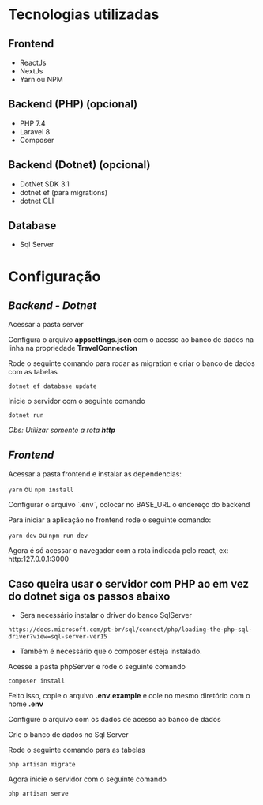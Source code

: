 # Tecnologias utilizadas

## Frontend
 - ReactJs
 - NextJs
 - Yarn ou NPM

## Backend (PHP) (opcional)
 - PHP 7.4
 - Laravel 8
 - Composer

## Backend (Dotnet) (opcional)
 - DotNet SDK 3.1
 - dotnet ef (para migrations)
 - dotnet CLI

## Database
 - Sql Server

# Configuração

## *Backend - Dotnet*
<p>Acessar a pasta server</p>
<p>Configura o arquivo <b>appsettings.json</b> com o acesso ao banco de dados na linha na propriedade <b>TravelConnection</b></p>
<p>Rode o seguinte comando para rodar as migration e criar o banco de dados com as tabelas</p>

`dotnet ef database update`

<p>Inicie o servidor com o seguinte comando</p>

`dotnet run`

<i>Obs: Utilizar somente a rota <b>http</b></i>

## *Frontend*
<p>Acessar a pasta frontend e instalar as dependencias:</p>

`yarn` ou `npm install`

<p>Configurar o arquivo `.env`, colocar no BASE_URL o endereço do backend</p>

<p>Para iniciar a aplicação no frontend rode o seguinte comando:</p>

`yarn dev` ou `npm run dev`

<p>Agora é só acessar o navegador com a rota indicada pelo react, ex: http:127.0.0.1:3000</p>

## Caso queira usar o servidor com PHP ao em vez do dotnet siga os passos abaixo
  - Sera necessário instalar o driver do banco SqlServer

`https://docs.microsoft.com/pt-br/sql/connect/php/loading-the-php-sql-driver?view=sql-server-ver15`

 - Também é necessário que o composer esteja instalado.

 <p>Acesse a pasta phpServer e rode o seguinte comando</p>

`composer install`

 <p>Feito isso, copie o arquivo <b>.env.example</b> e cole no mesmo diretório com o nome <b>.env</b></p>
 <p>Configure o arquivo com os dados de acesso ao banco de dados</p>
 
 
 <p>Crie o banco de dados no Sql Server</p>
 <p>Rode o seguinte comando para as tabelas</p>
 
 `php artisan migrate`
 
 <p>Agora inicie o servidor com o seguinte comando</p>
 
 `php artisan serve`
 
